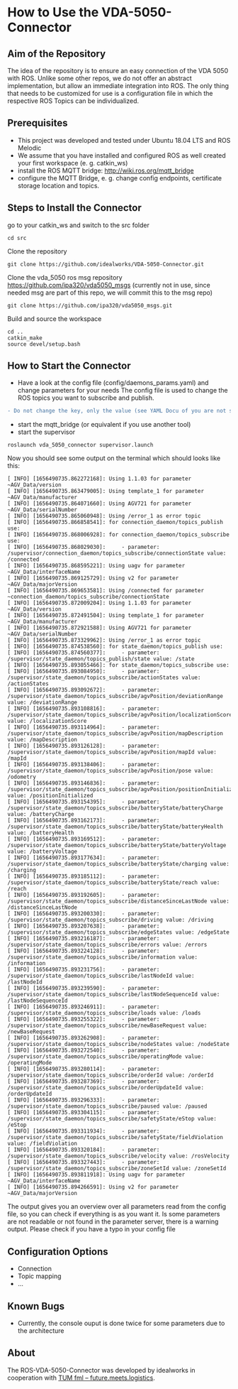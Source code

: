 # How to Use the VDA-5050-Connector

## Aim of the Repository
The idea of the repository is to ensure an easy connection of the VDA 5050 with ROS. 
Unlike some other repos, we do not offer an abstract implementation, but allow an immediate integration into ROS.
The only thing that needs to be customized for use is a configuration file in which the respective ROS Topics can be individualized. 

## Prerequisites
* This project was developed and tested under Ubuntu 18.04 LTS and ROS Melodic
* We assume that you have installed and configured ROS as well created your first workspace (e. g. catkin_ws)
* install the ROS MQTT bridge: http://wiki.ros.org/mqtt_bridge
* configure the MQTT Bridge, e. g. change config endpoints, certificate storage location and topics.

## Steps to Install the Connector
go to your catkin_ws and switch to the src folder
```console
cd src
```
Clone the repository
```console
git clone https://github.com/idealworks/VDA-5050-Connector.git
```
Clone the vda_5050 ros msg repository https://github.com/ipa320/vda5050_msgs (currently not in use, since needed msg are part of this repo, we will commit this to the msg repo)
```console
git clone https://github.com/ipa320/vda5050_msgs.git
```
Build and source the workspace 
```console
cd ..
catkin_make
source devel/setup.bash
```

## How to Start the Connector
* Have a look at the config file (config/daemons_params.yaml) and change parameters for your needs
The config file is used to change the ROS topics you want to subscribe and publish.
```diff
- Do not change the key, only the value (see YAML Docu of you are not sure)
```
* start the mqtt_bridge (or equivalent if you use another tool)
* start the supervisor
```console
roslaunch vda_5050_connector supervisor.launch
```

Now you should see some output on the terminal which should looks like this:
```console
[ INFO] [1656490735.862272168]: Using 1.1.03 for parameter ~AGV_Data/version
[ INFO] [1656490735.863479005]: Using template_1 for parameter ~AGV_Data/manufacturer
[ INFO] [1656490735.864071660]: Using AGV721 for parameter ~AGV_Data/serialNumber
[ INFO] [1656490735.865060948]: Using /error_1 as error topic
[ INFO] [1656490735.866858541]: for connection_daemon/topics_publish use:
[ INFO] [1656490735.868006928]: for connection_daemon/topics_subscribe use:
[ INFO] [1656490735.868029030]:     - parameter: /supervisor/connection_daemon/topics_subscribe/connectionState value: /connected
[ INFO] [1656490735.868595221]: Using uagv for parameter ~AGV_Data/interfaceName
[ INFO] [1656490735.869125729]: Using v2 for parameter ~AGV_Data/majorVersion
[ INFO] [1656490735.869653581]: Using /connected for parameter ~connection_daemon/topics_subscribe/connectionState
[ INFO] [1656490735.872009204]: Using 1.1.03 for parameter ~AGV_Data/version
[ INFO] [1656490735.872491504]: Using template_1 for parameter ~AGV_Data/manufacturer
[ INFO] [1656490735.872921588]: Using AGV721 for parameter ~AGV_Data/serialNumber
[ INFO] [1656490735.873329962]: Using /error_1 as error topic
[ INFO] [1656490735.874538560]: for state_daemon/topics_publish use:
[ INFO] [1656490735.874560377]:     - parameter: /supervisor/state_daemon/topics_publish/state value: /state
[ INFO] [1656490735.893055466]: for state_daemon/topics_subscribe use:
[ INFO] [1656490735.893084950]:     - parameter: /supervisor/state_daemon/topics_subscribe/actionStates value: /actionStates
[ INFO] [1656490735.893092672]:     - parameter: /supervisor/state_daemon/topics_subscribe/agvPosition/deviationRange value: /deviationRange
[ INFO] [1656490735.893108816]:     - parameter: /supervisor/state_daemon/topics_subscribe/agvPosition/localizationScore value: /localizationScore
[ INFO] [1656490735.893114964]:     - parameter: /supervisor/state_daemon/topics_subscribe/agvPosition/mapDescription value: /mapDescription
[ INFO] [1656490735.893126128]:     - parameter: /supervisor/state_daemon/topics_subscribe/agvPosition/mapId value: /mapId
[ INFO] [1656490735.893138406]:     - parameter: /supervisor/state_daemon/topics_subscribe/agvPosition/pose value: /odometry
[ INFO] [1656490735.893146836]:     - parameter: /supervisor/state_daemon/topics_subscribe/agvPosition/positionInitialized value: /positionInitialized
[ INFO] [1656490735.893154395]:     - parameter: /supervisor/state_daemon/topics_subscribe/batteryState/batteryCharge value: /batteryCharge
[ INFO] [1656490735.893162173]:     - parameter: /supervisor/state_daemon/topics_subscribe/batteryState/batteryHealth value: /batteryHealth
[ INFO] [1656490735.893169512]:     - parameter: /supervisor/state_daemon/topics_subscribe/batteryState/batteryVoltage value: /batteryVoltage
[ INFO] [1656490735.893177634]:     - parameter: /supervisor/state_daemon/topics_subscribe/batteryState/charging value: /charging
[ INFO] [1656490735.893185112]:     - parameter: /supervisor/state_daemon/topics_subscribe/batteryState/reach value: /reach
[ INFO] [1656490735.893192605]:     - parameter: /supervisor/state_daemon/topics_subscribe/distanceSinceLastNode value: /distanceSinceLastNode
[ INFO] [1656490735.893200330]:     - parameter: /supervisor/state_daemon/topics_subscribe/driving value: /driving
[ INFO] [1656490735.893207638]:     - parameter: /supervisor/state_daemon/topics_subscribe/edgeStates value: /edgeState
[ INFO] [1656490735.893216187]:     - parameter: /supervisor/state_daemon/topics_subscribe/errors value: /errors
[ INFO] [1656490735.893224128]:     - parameter: /supervisor/state_daemon/topics_subscribe/information value: /information
[ INFO] [1656490735.893231756]:     - parameter: /supervisor/state_daemon/topics_subscribe/lastNodeId value: /lastNodeId
[ INFO] [1656490735.893239590]:     - parameter: /supervisor/state_daemon/topics_subscribe/lastNodeSequenceId value: /lastNodeSequenceId
[ INFO] [1656490735.893246911]:     - parameter: /supervisor/state_daemon/topics_subscribe/loads value: /loads
[ INFO] [1656490735.893255322]:     - parameter: /supervisor/state_daemon/topics_subscribe/newBaseRequest value: /newBaseRequest
[ INFO] [1656490735.893262908]:     - parameter: /supervisor/state_daemon/topics_subscribe/nodeStates value: /nodeState
[ INFO] [1656490735.893272540]:     - parameter: /supervisor/state_daemon/topics_subscribe/operatingMode value: /operatingMode
[ INFO] [1656490735.893280114]:     - parameter: /supervisor/state_daemon/topics_subscribe/orderId value: /orderId
[ INFO] [1656490735.893287369]:     - parameter: /supervisor/state_daemon/topics_subscribe/orderUpdateId value: /orderUpdateId
[ INFO] [1656490735.893296333]:     - parameter: /supervisor/state_daemon/topics_subscribe/paused value: /paused
[ INFO] [1656490735.893304115]:     - parameter: /supervisor/state_daemon/topics_subscribe/safetyState/eStop value: /eStop
[ INFO] [1656490735.893311934]:     - parameter: /supervisor/state_daemon/topics_subscribe/safetyState/fieldViolation value: /fieldViolation
[ INFO] [1656490735.893320184]:     - parameter: /supervisor/state_daemon/topics_subscribe/velocity value: /rosVelocity
[ INFO] [1656490735.893327443]:     - parameter: /supervisor/state_daemon/topics_subscribe/zoneSetId value: /zoneSetId
[ INFO] [1656490735.893811918]: Using uagv for parameter ~AGV_Data/interfaceName
[ INFO] [1656490735.894266591]: Using v2 for parameter ~AGV_Data/majorVersion
```
The output gives you an overview over all parameters read from the config file, so you can check if everything is as you want it.
Is some parameters are not readable or not found in the parameter server, there is a warning output. Please check if you have a typo in your config file

## Configuration Options
* Connection
* Topic mapping
* ...

## Known Bugs
* Currently, the console ouput is done twice for some parameters due to the architecture  

## About
The ROS-VDA-5050-Connector was developed by idealworks in cooperation with [TUM fml – future.meets.logistics](https://www.linkedin.com/company/tum-fml/).

